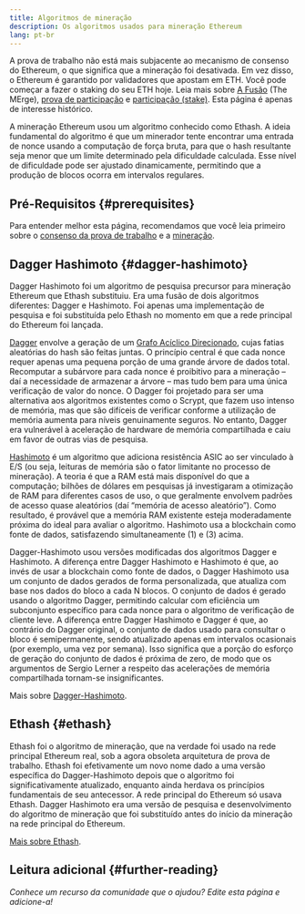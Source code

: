 ```yaml
---
title: Algoritmos de mineração
description: Os algoritmos usados para mineração Ethereum
lang: pt-br
---
```


<InfoBanner emoji=":wave:">
A prova de trabalho não está mais subjacente ao mecanismo de consenso do Ethereum, o que significa que a mineração foi desativada. Em vez disso, o Ethereum é garantido por validadores que apostam em ETH. Você pode começar a fazer o staking do seu ETH hoje. Leia mais sobre <a href='/roadmap/merge/'>A Fusão</a> (The MErge), <a href='/developers/docs/consensus-mechanisms/pos/'>prova de participação</a> e <a href='/staking/'>participação (stake)</a>. Esta página é apenas de interesse histórico.
</InfoBanner>

A mineração Ethereum usou um algoritmo conhecido como Ethash. A ideia fundamental do algoritmo é que um minerador tente encontrar uma entrada de nonce usando a computação de força bruta, para que o hash resultante seja menor que um limite determinado pela dificuldade calculada. Esse nível de dificuldade pode ser ajustado dinamicamente, permitindo que a produção de blocos ocorra em intervalos regulares.

## Pré-Requisitos {#prerequisites}

Para entender melhor esta página, recomendamos que você leia primeiro sobre o [consenso da prova de trabalho](/developers/docs/consensus-mechanisms/pow) e a [mineração](/developers/docs/consensus-mechanisms/pow/mining).

## Dagger Hashimoto {#dagger-hashimoto}

Dagger Hashimoto foi um algoritmo de pesquisa precursor para mineração Ethereum que Ethash substituiu. Era uma fusão de dois algoritmos diferentes: Dagger e Hashimoto. Foi apenas uma implementação de pesquisa e foi substituída pelo Ethash no momento em que a rede principal do Ethereum foi lançada.

[Dagger](http://www.hashcash.org/papers/dagger.html) envolve a geração de um [Grafo Acíclico Direcionado](https://en.wikipedia.org/wiki/Directed_acyclic_graph), cujas fatias aleatórias do hash são feitas juntas. O princípio central é que cada nonce requer apenas uma pequena porção de uma grande árvore de dados total. Recomputar a subárvore para cada nonce é proibitivo para a mineração – daí a necessidade de armazenar a árvore – mas tudo bem para uma única verificação de valor do nonce. O Dagger foi projetado para ser uma alternativa aos algoritmos existentes como o Scrypt, que fazem uso intenso de memória, mas que são difíceis de verificar conforme a utilização de memória aumenta para níveis genuinamente seguros. No entanto, Dagger era vulnerável à aceleração de hardware de memória compartilhada e caiu em favor de outras vias de pesquisa.

[Hashimoto](http://diyhpl.us/%7Ebryan/papers2/bitcoin/meh/hashimoto.pdf) é um algoritmo que adiciona resistência ASIC ao ser vinculado à E/S (ou seja, leituras de memória são o fator limitante no processo de mineração). A teoria é que a RAM está mais disponível do que a computação; bilhões de dólares em pesquisas já investigaram a otimização de RAM para diferentes casos de uso, o que geralmente envolvem padrões de acesso quase aleatórios (daí “memória de acesso aleatório”). Como resultado, é provável que a memória RAM existente esteja moderadamente próxima do ideal para avaliar o algoritmo. Hashimoto usa a blockchain como fonte de dados, satisfazendo simultaneamente (1) e (3) acima.

Dagger-Hashimoto usou versões modificadas dos algoritmos Dagger e Hashimoto. A diferença entre Dagger Hashimoto e Hashimoto é que, ao invés de usar a blockchain como fonte de dados, o Dagger Hashimoto usa um conjunto de dados gerados de forma personalizada, que atualiza com base nos dados do bloco a cada N blocos. O conjunto de dados é gerado usando o algoritmo Dagger, permitindo calcular com eficiência um subconjunto específico para cada nonce para o algoritmo de verificação de cliente leve. A diferença entre Dagger Hashimoto e Dagger é que, ao contrário do Dagger original, o conjunto de dados usado para consultar o bloco é semipermanente, sendo atualizado apenas em intervalos ocasionais (por exemplo, uma vez por semana). Isso significa que a porção do esforço de geração do conjunto de dados é próxima de zero, de modo que os argumentos de Sergio Lerner a respeito das acelerações de memória compartilhada tornam-se insignificantes.

Mais sobre [Dagger-Hashimoto](/developers/docs/consensus-mechanisms/pow/mining/mining-algorithms/dagger-hashimoto).

## Ethash {#ethash}

Ethash foi o algoritmo de mineração, que na verdade foi usado na rede principal Ethereum real, sob a agora obsoleta arquitetura de prova de trabalho. Ethash foi efetivamente um novo nome dado a uma versão específica do Dagger-Hashimoto depois que o algoritmo foi significativamente atualizado, enquanto ainda herdava os princípios fundamentais de seu antecessor. A rede principal do Ethereum só usava Ethash. Dagger Hashimoto era uma versão de pesquisa e desenvolvimento do algoritmo de mineração que foi substituído antes do início da mineração na rede principal do Ethereum.

[Mais sobre Ethash](/developers/docs/consensus-mechanisms/pow/mining/mining-algorithms/ethash).

## Leitura adicional {#further-reading}

_Conhece um recurso da comunidade que o ajudou? Edite esta página e adicione-a!_
